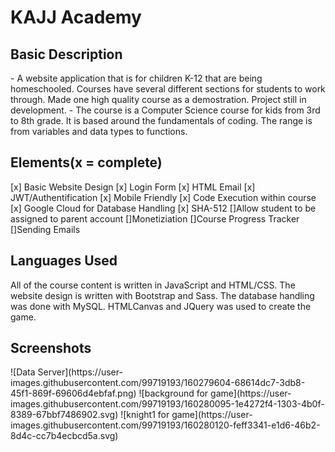 <h1>KAJJ Academy</h1>
<h2>Basic Description</h2>
- A website application that is for children K-12 that are being homeschooled. Courses have several different sections for students to work through. Made one high quality course as a demostration. Project still in development.
- The course is a Computer Science course for kids from 3rd to 8th grade. It is based around the fundamentals of coding. The range is from variables and data types to functions.

<h2>Elements(x = complete)</h2>
[x] Basic Website Design
[x] Login Form
[x] HTML Email
[x] JWT/Authentification
[x] Mobile Friendly
[x] Code Execution within course
[x] Google Cloud for Database Handling
[x] SHA-512
[]Allow student to be assigned to parent account
[]Monetiziation
[]Course Progress Tracker
[]Sending Emails

<h2>Languages Used</h2>
All of the course content is written in JavaScript and HTML/CSS. The website design is written with Bootstrap and Sass. The database handling was done with MySQL. HTMLCanvas and JQuery was used to create the game.

<h2>Screenshots</h2>
![Data Server](https://user-images.githubusercontent.com/99719193/160279604-68614dc7-3db8-45f1-869f-69606d4ebfaf.png)
![background for game](https://user-images.githubusercontent.com/99719193/160280095-1e4272f4-1303-4b0f-8389-67bbf7486902.svg)
![knight1 for game](https://user-images.githubusercontent.com/99719193/160280120-feff3341-e1d6-46b2-8d4c-cc7b4ecbcd5a.svg)
